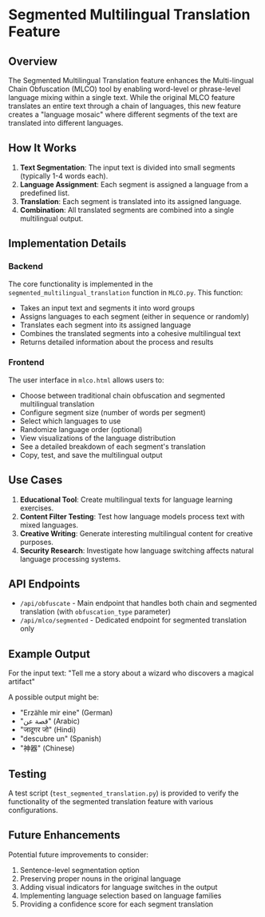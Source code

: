# Segmented Multilingual Translation Feature

## Overview

The Segmented Multilingual Translation feature enhances the Multi-lingual Chain Obfuscation (MLCO) tool by enabling word-level or phrase-level language mixing within a single text. While the original MLCO feature translates an entire text through a chain of languages, this new feature creates a "language mosaic" where different segments of the text are translated into different languages.

## How It Works

1. **Text Segmentation**: The input text is divided into small segments (typically 1-4 words each).
2. **Language Assignment**: Each segment is assigned a language from a predefined list.
3. **Translation**: Each segment is translated into its assigned language.
4. **Combination**: All translated segments are combined into a single multilingual output.

## Implementation Details

### Backend

The core functionality is implemented in the `segmented_multilingual_translation` function in `MLCO.py`. This function:

- Takes an input text and segments it into word groups
- Assigns languages to each segment (either in sequence or randomly)
- Translates each segment into its assigned language
- Combines the translated segments into a cohesive multilingual text
- Returns detailed information about the process and results

### Frontend

The user interface in `mlco.html` allows users to:

- Choose between traditional chain obfuscation and segmented multilingual translation
- Configure segment size (number of words per segment)
- Select which languages to use
- Randomize language order (optional)
- View visualizations of the language distribution
- See a detailed breakdown of each segment's translation
- Copy, test, and save the multilingual output

## Use Cases

1. **Educational Tool**: Create multilingual texts for language learning exercises.
2. **Content Filter Testing**: Test how language models process text with mixed languages.
3. **Creative Writing**: Generate interesting multilingual content for creative purposes.
4. **Security Research**: Investigate how language switching affects natural language processing systems.

## API Endpoints

- `/api/obfuscate` - Main endpoint that handles both chain and segmented translation (with `obfuscation_type` parameter)
- `/api/mlco/segmented` - Dedicated endpoint for segmented translation only

## Example Output

For the input text: "Tell me a story about a wizard who discovers a magical artifact"

A possible output might be:
- "Erzähle mir eine" (German)
- "قصة عن" (Arabic)
- "जादूगर जो" (Hindi)
- "descubre un" (Spanish)
- "神器" (Chinese)

## Testing

A test script (`test_segmented_translation.py`) is provided to verify the functionality of the segmented translation feature with various configurations.

## Future Enhancements

Potential future improvements to consider:

1. Sentence-level segmentation option
2. Preserving proper nouns in the original language
3. Adding visual indicators for language switches in the output
4. Implementing language selection based on language families
5. Providing a confidence score for each segment translation
